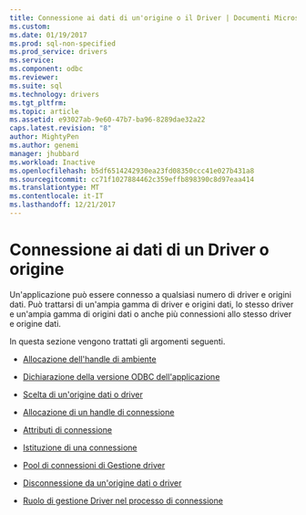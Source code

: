 ```yaml
---
title: Connessione ai dati di un'origine o il Driver | Documenti Microsoft
ms.custom: 
ms.date: 01/19/2017
ms.prod: sql-non-specified
ms.prod_service: drivers
ms.service: 
ms.component: odbc
ms.reviewer: 
ms.suite: sql
ms.technology: drivers
ms.tgt_pltfrm: 
ms.topic: article
ms.assetid: e93027ab-9e60-47b7-ba96-8289dae32a22
caps.latest.revision: "8"
author: MightyPen
ms.author: genemi
manager: jhubbard
ms.workload: Inactive
ms.openlocfilehash: b5df6514242930ea23fd08350ccc41e027b431a8
ms.sourcegitcommit: cc71f1027884462c359effb898390c8d97eaa414
ms.translationtype: MT
ms.contentlocale: it-IT
ms.lasthandoff: 12/21/2017
---
```

# <a name="connecting-to-a-data-source-or-driver"></a>Connessione ai dati di un Driver o origine
Un'applicazione può essere connesso a qualsiasi numero di driver e origini dati. Può trattarsi di un'ampia gamma di driver e origini dati, lo stesso driver e un'ampia gamma di origini dati o anche più connessioni allo stesso driver e origine dati.  
  
 In questa sezione vengono trattati gli argomenti seguenti.  
  
-   [Allocazione dell'handle di ambiente](../../../odbc/reference/develop-app/allocating-the-environment-handle.md)  
  
-   [Dichiarazione della versione ODBC dell'applicazione](../../../odbc/reference/develop-app/declaring-the-application-s-odbc-version.md)  
  
-   [Scelta di un'origine dati o driver](../../../odbc/reference/develop-app/choosing-a-data-source-or-driver.md)  
  
-   [Allocazione di un handle di connessione](../../../odbc/reference/develop-app/allocating-a-connection-handle-odbc.md)  
  
-   [Attributi di connessione](../../../odbc/reference/develop-app/connection-attributes.md)  
  
-   [Istituzione di una connessione](../../../odbc/reference/develop-app/establishing-a-connection.md)  
  
-   [Pool di connessioni di Gestione driver](../../../odbc/reference/develop-app/driver-manager-connection-pooling.md)  
  
-   [Disconnessione da un'origine dati o driver](../../../odbc/reference/develop-app/disconnecting-from-a-data-source-or-driver.md)  
  
-   [Ruolo di gestione Driver nel processo di connessione](../../../odbc/reference/develop-app/driver-manager-s-role-in-the-connection-process.md)
